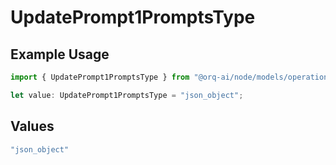 # UpdatePrompt1PromptsType

## Example Usage

```typescript
import { UpdatePrompt1PromptsType } from "@orq-ai/node/models/operations";

let value: UpdatePrompt1PromptsType = "json_object";
```

## Values

```typescript
"json_object"
```